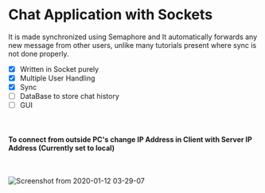 # Chat Application with Sockets

It is made synchronized using Semaphore and It automatically forwards any new message from other users, unlike many tutorials present where sync is not done properly.

- [x] Written in Socket purely
- [x] Multiple User Handling
- [x] Sync
- [ ] DataBase to store chat history
- [ ] GUI

</br>

#### To connect from outside PC's change IP Address in Client with Server IP Address (Currently set to local)

</br>

![Screenshot from 2020-01-12 03-29-07](https://user-images.githubusercontent.com/41824020/72211127-dd1f5b00-34eb-11ea-929e-2f9d629effa0.png)
